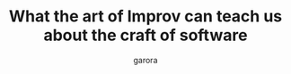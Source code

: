 ---
author: garora
title: "What the art of Improv can teach us about the craft of software"
categories:
  - Tech
layout: default_post
summary: Improv is one of my favourite pastimes. In this post I explore some of the most fundamental rules of Improv and what they can teach about writing good code.
---